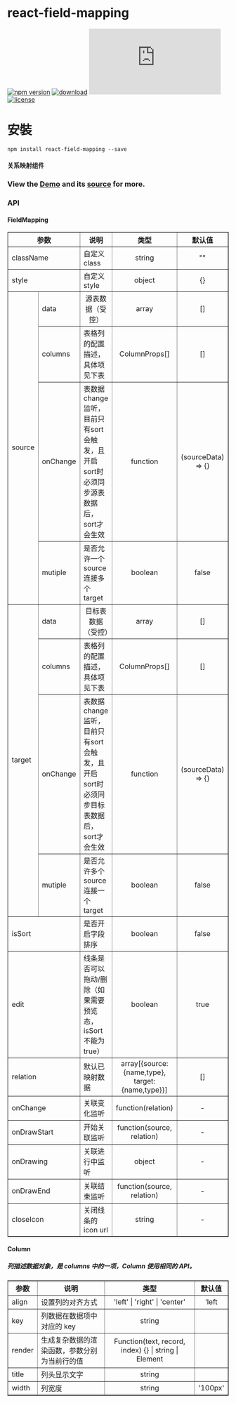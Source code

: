 # react-field-mapping

[![npm version](https://img.shields.io/npm/v/react-field-mapping.svg?style=flat)](https://www.npmjs.com/package/react-field-mapping)
[![download](https://img.shields.io/npm/dm/react-field-mapping.svg?style=flat)](https://www.npmjs.com/package/react-field-mapping)
![gzip size](http://img.badgesize.io/https://npmcdn.com/react-field-mapping/dist/fieldmapping.js?compression=gzip)
[![license](https://img.shields.io/badge/license-MIT-blue.svg?style=flat)](https://raw.githubusercontent.com/zsjjs/react-field-mapping/master/LICENSE)

# 安裝 
```
npm install react-field-mapping --save
```

#### 关系映射组件

### View the <a href="https://codepen.io/godIsMe/pen/xvgYdx">Demo</a> and its <a href="https://github.com/zsjjs/react-field-mapping/blob/master/example/test.js">source</a> for more.


### API

#### FieldMapping

<table border="1">
  <tr>
    <th colspan="2">参数</th>
    <th>说明</th>
    <th align="center">类型</th>
    <th align="center">默认值</th>
  </tr>
  <tr>
    <td colspan="2">className</td>
    <td>自定义class</td>
    <td align="center">string</td>
    <td align="center">""</td>
  </tr>
  <tr>
    <td colspan="2">style</td>
    <td>自定义style</td>
    <td align="center">object</td>
    <td align="center">{}</td>
  </tr>
  <tr>
    <td rowspan="4">source</td>
    <td>data</td>
    <td align="center">源表数据（受控）</td>
    <td align="center">array</td>
    <td align="center">[]</td>
  </tr>
  <tr>
    <td>columns</td>
    <td>表格列的配置描述，具体项见下表</td>
    <td align="center">ColumnProps[]</td>
    <td align="center">[]</td>
  </tr>
  <tr>
    <td>onChange</td>
    <td>
      表数据change监听，目前只有sort会触发，且开启sort时必须同步源表数据后，sort才会生效
    </td>
    <td align="center">function</td>
    <td align="center">(sourceData) => {}</td>
  </tr>
  <tr>
    <td>mutiple</td>
    <td>是否允许一个source连接多个target</td>
    <td align="center">boolean</td>
    <td align="center">false</td>
  </tr>
  <tr>
    <td rowspan="4">target</td>
    <td>data</td>
    <td align="center">目标表数据（受控）</td>
    <td align="center">array</td>
    <td align="center">[]</td>
  </tr>
  <tr>
    <td>columns</td>
    <td>表格列的配置描述，具体项见下表</td>
    <td align="center">ColumnProps[]</td>
    <td align="center">[]</td>
  </tr>
  <tr>
    <td>onChange</td>
    <td>
      表数据change监听，目前只有sort会触发，且开启sort时必须同步目标表数据后，sort才会生效
    </td>
    <td align="center">function</td>
    <td align="center">(sourceData) => {}</td>
  </tr>
  <tr>
    <td>mutiple</td>
    <td>是否允许多个source连接一个target</td>
    <td align="center">boolean</td>
    <td align="center">false</td>
  </tr>
  <tr>
    <td colspan="2">isSort</td>
    <td>是否开启字段排序</td>
    <td align="center">boolean</td>
    <td align="center">false</td>
  </tr>
  <tr>
    <td colspan="2">edit</td>
    <td>线条是否可以拖动/删除（如果需要预览态，isSort不能为true）</td>
    <td align="center">boolean</td>
    <td align="center">true</td>
  </tr>
  <tr>
    <td colspan="2">relation</td>
    <td>默认已映射数据</td>
    <td align="center">array[{source:{name,type}, target:{name,type}}]</td>
    <td align="center">[]</td>
  </tr>
  <tr>
    <td colspan="2">onChange</td>
    <td>关联变化监听</td>
    <td align="center">function(relation)</td>
    <td align="center">-</td>
  </tr>
  <tr>
    <td colspan="2">onDrawStart</td>
    <td>开始关联监听</td>
    <td align="center">function(source, relation)</td>
    <td align="center">-</td>
  </tr>
  <tr>
    <td colspan="2">onDrawing</td>
    <td>关联进行中监听</td>
    <td align="center">object</td>
    <td align="center">-</td>
  </tr>
  <tr>
    <td colspan="2">onDrawEnd</td>
    <td>关联结束监听</td>
    <td align="center">function(source, relation)</td>
    <td align="center">-</td>
  </tr>
  <tr>
    <td colspan="2">closeIcon</td>
    <td>关闭线条的icon url</td>
    <td align="center">string</td>
    <td align="center">-</td>
  </tr>
</table>

#### Column

##### 列描述数据对象，是 columns 中的一项，Column 使用相同的 API。

<table border="1">
  <tr>
    <th colspan="2">参数</th>
    <th>说明</th>
    <th align="center">类型</th>
    <th align="center">默认值</th>
  </tr>
  <tr>
    <td colspan="2">align</td>
    <td>设置列的对齐方式</td>
    <td align="center">'left' | 'right' | 'center'</td>
    <td align="center">‘left</td>
  </tr><tr>
    <td colspan="2">key</td>
    <td>列数据在数据项中对应的 key</td>
    <td align="center">string</td>
    <td align="center"></td>
  </tr><tr>
    <td colspan="2">render</td>
    <td>生成复杂数据的渲染函数，参数分别为当前行的值</td>
    <td align="center">
      Function(text, record, index) {} | string | Element
    </td>
    <td align="center"></td>
  </tr><tr>
    <td colspan="2">title</td>
    <td>列头显示文字</td>
    <td align="center">string</td>
    <td align="center"></td>
  </tr>
  <tr>
    <td colspan="2">width</td>
    <td>列宽度</td>
    <td align="center">string</td>
    <td align="center">'100px'</td>
  </tr>
</table> 
